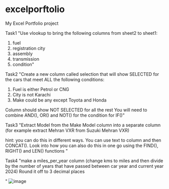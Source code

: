 # excelporftolio
My Excel Portfolio project

Task1	"Use vlookup to bring the following columns from sheet2 to sheet1:
1) fuel
2) registration city
3) assembly
4) transmission
5) condition"
   
Task2	"Create a new column called selection that will show SELECTED for the cars that meet ALL the following conditions:
1) Fuel is either Petrol or CNG
2) City is not Karachi
3) Make could be any except Toyota and Honda

Column should show NOT SELECTED  for all the rest
You will need to combine AND(), OR() and NOT() for the condition for IF()"


Task3	"Extract Model from the Make Model column into a separate column
(for example extract Mehran VXR from Suzuki Mehran VXR)

hint: you can do this in different ways. You can use text to column and then CONCAT().
Look into how you can also do this in one go using the FIND(), RIGHT() and LEN() functions "


Task4	"make a miles_per_year column 
(change kms to miles and then divide by the number of years that have passed between car year and current year 2024)
Round it off to 3 decimal places 

"
![image](https://github.com/user-attachments/assets/b130be08-61c2-4659-926a-33395bc2fddf)

